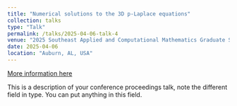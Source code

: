 ```yaml
---
title: "Numerical solutions to the 3D p-Laplace equations"
collection: talks
type: "Talk"
permalink: /talks/2025-04-06-talk-4
venue: "2025 Southeast Applied and Computational Mathematics Graduate Student Workshop, Auburn University"
date: 2025-04-06
location: "Auburn, AL, USA"
---
```


[More information here]( )

This is a description of your conference proceedings talk, note the different field in type. You can put anything in this field.
